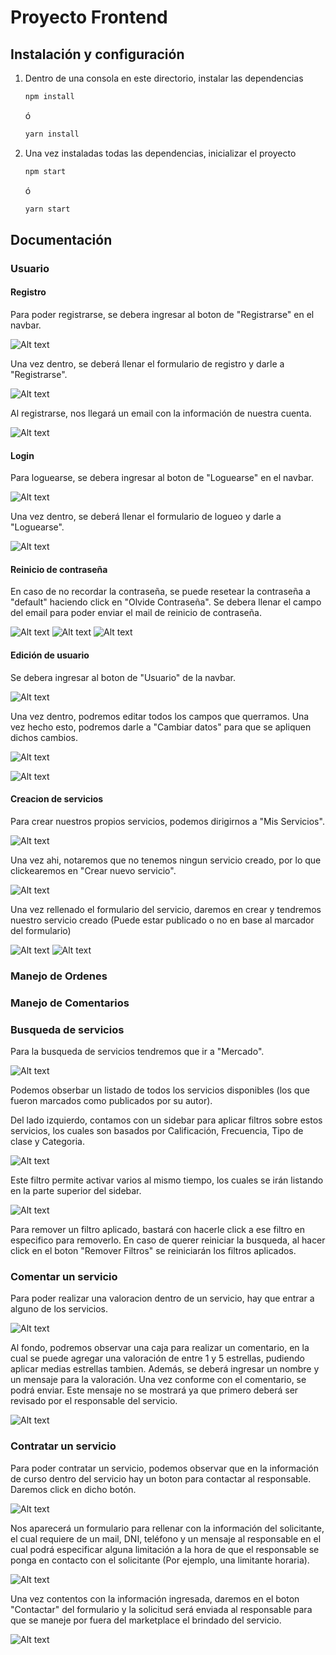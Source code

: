 # Proyecto Frontend

## Instalación y configuración

1. Dentro de una consola en este directorio, instalar las dependencias

    ```bash
    npm install
    ```
    ó
    ```bash
    yarn install
    ```

2. Una vez instaladas todas las dependencias, inicializar el proyecto 

    ```bash
    npm start
    ```
    ó
    ```bash
    yarn start
    ```

## Documentación

### Usuario

#### Registro

Para poder registrarse, se debera ingresar al boton de "Registrarse" en el navbar.

![Alt text](doc/registrarseBoton.png)

Una vez dentro, se deberá llenar el formulario de registro y darle a "Registrarse".

![Alt text](doc/registrarseForm.png)

Al registrarse, nos llegará un email con la información de nuestra cuenta.

![Alt text](doc/registrarseMail.png)

#### Login

Para loguearse, se debera ingresar al boton de "Loguearse" en el navbar.

![Alt text](doc/loguearseBoton.png)

Una vez dentro, se deberá llenar el formulario de logueo y darle a "Loguearse".

![Alt text](doc/loguearseForm.png)

#### Reinicio de contraseña

En caso de no recordar la contraseña, se puede resetear la contraseña a "default" haciendo click en "Olvide Contraseña". Se debera llenar el campo del email para poder enviar el mail de reinicio de contraseña.

![Alt text](doc/olvideContra.png)
![Alt text](doc/mensajeContra.png)
![Alt text](doc/mailContra.png)

#### Edición de usuario

Se debera ingresar al boton de "Usuario" de la navbar.

![Alt text](doc/usuarioBoton.png)

Una vez dentro, podremos editar todos los campos que querramos. Una vez hecho esto, podremos darle a "Cambiar datos" para que se apliquen dichos cambios.

![Alt text](doc/datosForm.png)

![Alt text](doc/datosModificados.png)

#### Creacion de servicios

Para crear nuestros propios servicios, podemos dirigirnos a "Mis Servicios". 

![Alt text](doc/misServiciosBoton.png)

Una vez ahi, notaremos que no tenemos ningun servicio creado, por lo que clickearemos en "Crear nuevo servicio".

![Alt text](doc/crearServicioIni.png)

Una vez rellenado el formulario del servicio, daremos en crear y tendremos nuestro servicio creado (Puede estar publicado o no en base al marcador del formulario)

![Alt text](doc/crearServicioForm.png)
![Alt text](doc/servicioCreadoListado.png)

### Manejo de Ordenes



### Manejo de Comentarios



### Busqueda de servicios

Para la busqueda de servicios tendremos que ir a "Mercado". 

![Alt text](doc/mercadoBoton.png)

Podemos obserbar un listado de todos los servicios disponibles (los que fueron marcados como publicados por su autor). 

Del lado izquierdo, contamos con un sidebar para aplicar filtros sobre estos servicios, los cuales son basados por Calificación, Frecuencia, Tipo de clase y Categoria.

![Alt text](doc/sidebarFiltros.png)

Este filtro permite activar varios al mismo tiempo, los cuales se irán listando en la parte superior del sidebar.

![Alt text](doc/sidebarFiltrosAplicados.png)

Para remover un filtro aplicado, bastará con hacerle click a ese filtro en especifico para removerlo. En caso de querer reiniciar la busqueda, al hacer click en el boton "Remover Filtros" se reiniciarán los filtros aplicados.

### Comentar un servicio

Para poder realizar una valoracion dentro de un servicio, hay que entrar a alguno de los servicios. 

![Alt text](doc/paginaServicio.png)

Al fondo, podremos observar una caja para realizar un comentario, en la cual se puede agregar una valoración de entre 1 y 5 estrellas, pudiendo aplicar medias estrellas tambien. Además, se deberá ingresar un nombre y un mensaje para la valoración. Una vez conforme con el comentario, se podrá enviar. Este mensaje no se mostrará ya que primero deberá ser revisado por el responsable del servicio.

![Alt text](doc/comentarioClase.png)

### Contratar un servicio

Para poder contratar un servicio, podemos observar que en la información de curso dentro del servicio hay un boton para contactar al responsable. Daremos click en dicho botón.

![Alt text](doc/servicioInfo.png)

Nos aparecerá un formulario para rellenar con la información del solicitante, el cual requiere de un mail, DNI, teléfono y un mensaje al responsable en el cual podrá especificar alguna limitación a la hora de que el responsable se ponga en contacto con el solicitante (Por ejemplo, una limitante horaria). 

![Alt text](doc/solicitarServicio.png)

Una vez contentos con la información ingresada, daremos en el boton "Contactar" del formulario y la solicitud será enviada al responsable para que se maneje por fuera del marketplace el brindado del servicio.

![Alt text](doc/servicioContratado.png)
